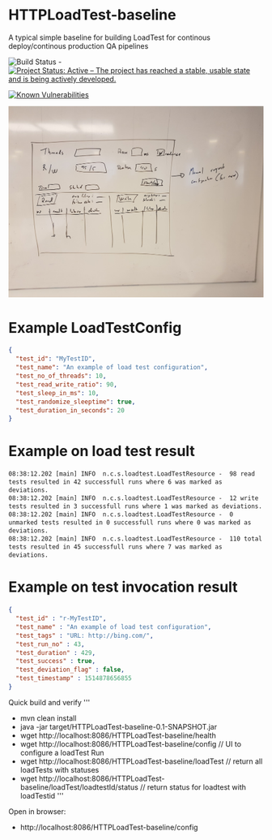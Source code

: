 # HTTPLoadTest-baseline

A typical simple baseline for building LoadTest for continous deploy/continous production QA pipelines


![Build Status](https://jenkins.capraconsulting.no/buildStatus/icon?job=Cantara-HTTPLoadTest-baseline) - [![Project Status: Active – The project has reached a stable, usable state and is being actively developed.](http://www.repostatus.org/badges/latest/active.svg)](http://www.repostatus.org/#active) 

[![Known Vulnerabilities](https://snyk.io/test/github/Cantara/HTTPLoadTest-baseline/badge.svg)](https://snyk.io/test/github/Cantara/HTTPLoadTest-baseline)


![Ugly UI whiteboard mockup](https://raw.githubusercontent.com/Cantara/HTTPLoadTest-Baseline/master/whiteboard-UI-config-mockup.jpg)


# Example LoadTestConfig
```json
{
  "test_id": "MyTestID",
  "test_name": "An example of load test configuration",
  "test_no_of_threads": 10,
  "test_read_write_ratio": 90,
  "test_sleep_in_ms": 10,
  "test_randomize_sleeptime": true,
  "test_duration_in_seconds": 20
}
```

# Example on load test result
```text
08:38:12.202 [main] INFO  n.c.s.loadtest.LoadTestResource -  98 read tests resulted in 42 successfull runs where 6 was marked as deviations.
08:38:12.202 [main] INFO  n.c.s.loadtest.LoadTestResource -  12 write tests resulted in 3 successfull runs where 1 was marked as deviations.
08:38:12.202 [main] INFO  n.c.s.loadtest.LoadTestResource -  0 unmarked tests resulted in 0 successfull runs where 0 was marked as deviations.
08:38:12.202 [main] INFO  n.c.s.loadtest.LoadTestResource -  110 total tests resulted in 45 successfull runs where 7 was marked as deviations.

```

# Example on test invocation result
```json
{
  "test_id" : "r-MyTestID",
  "test_name" : "An example of load test configuration",
  "test_tags" : "URL: http://bing.com/",
  "test_run_no" : 43,
  "test_duration" : 429,
  "test_success" : true,
  "test_deviation_flag" : false,
  "test_timestamp" : 1514878656855
}
```


Quick build and verify
'''
* mvn clean install
* java -jar target/HTTPLoadTest-baseline-0.1-SNAPSHOT.jar
* wget http://localhost:8086/HTTPLoadTest-baseline/health
* wget http://localhost:8086/HTTPLoadTest-baseline/config                      // UI to configure a loadTest Run
* wget http://localhost:8086/HTTPLoadTest-baseline/loadTest                    // return all loadTests with statuses
* wget http://localhost:8086/HTTPLoadTest-baseline/loadTest/loadtestId/status  // return status for loadtest with loadTestid
'''

Open in browser:  
* http://localhost:8086/HTTPLoadTest-baseline/config
